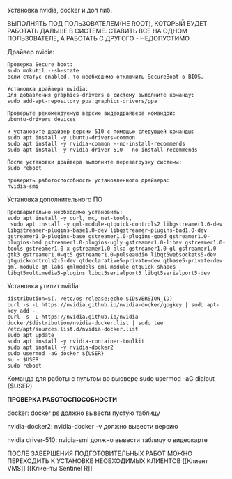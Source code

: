 Установка nvidia, docker и доп либ.

ВЫПОЛНЯТЬ ПОД ПОЛЬЗОВАТЕЛЕМ(НЕ ROOT), КОТОРЫЙ БУДЕТ РАБОТАТЬ ДАЛЬШЕ В СИСТЕМЕ. СТАВИТЬ ВСЕ НА ОДНОМ ПОЛЬЗОВАТЕЛЕ, А РАБОТАТЬ С ДРУГОГО - НЕДОПУСТИМО.

Драйвер nvidia:

	Проверка Secure boot:
	sudo mokutil --sb-state
	если статус enabled, то необходимо отключить SecureBoot в BIOS.

	Установка драйвера nvidia:
	Для добавления graphics-drivers в систему выполните команду:
	sudo add-apt-repository ppa:graphics-drivers/ppa

	Проверьте рекомендуемую версию видеодрайвера командой:
	ubuntu-drivers devices

	и установите драйвер версии 510 с помощью следующей команды:
	sudo apt install -y ubuntu-drivers-common
	sudo apt install -y nvidia-common --no-install-recommends
	sudo apt install -y nvidia-driver-510 --no-install-recommends

	После установки драйвера выполните перезагрузку системы:
	sudo reboot

	проверить работоспособность установленного драйвера:
	nvidia-smi


Установка дополнительного ПО

	Предварительно необходимо установить:
	sudo apt install -y curl, mc, net-tools,
	 sudo apt install -y qml-module-qtquick-controls2 libgstreamer1.0-dev libgstreamer-plugins-base1.0-dev libgstreamer-plugins-bad1.0-dev gstreamer1.0-plugins-base gstreamer1.0-plugins-good gstreamer1.0-plugins-bad gstreamer1.0-plugins-ugly gstreamer1.0-libav gstreamer1.0-tools gstreamer1.0-x gstreamer1.0-alsa gstreamer1.0-gl gstreamer1.0-gtk3 gstreamer1.0-qt5 gstreamer1.0-pulseaudio libqt5websockets5-dev qtquickcontrols2-5-dev qtdeclarative5-private-dev qtbase5-private-dev qml-module-qt-labs-qmlmodels qml-module-qtquick-shapes libqt5multimedia5-plugins libqt5serialport5 libqt5serialport5-dev



Установка утилит nvidia:

	distribution=$(. /etc/os-release;echo $ID$VERSION_ID)
	curl -s -L https://nvidia.github.io/nvidia-docker/gpgkey | sudo apt-key add -
	curl -s -L https://nvidia.github.io/nvidia-docker/$distribution/nvidia-docker.list | sudo tee /etc/apt/sources.list.d/nvidia-docker.list
	sudo apt update
	sudo apt install -y nvidia-container-toolkit
	sudo apt install -y nvidia-docker2
	sudo usermod -aG docker ${USER}
	su - $USER 
	sudo reboot

Команда для работы с пультом во вьювере
	sudo usermod -aG dialout {$USER}

****ПРОВЕРКА РАБОТОСПОСОБНОСТИ****

docker:
	docker ps
	должно вывести пустую таблицу

nvidia-docker2:
	nvidia-docker -v
	должно вывести версию

nvidia driver-510:
	nvidia-smi
	должно вывести таблицу о видеокарте


ПОСЛЕ ЗАВЕРШЕНИЯ ПОДГОТОВИТЕЛЬНЫХ РАБОТ МОЖНО ПЕРЕХОДИТЬ К УСТАНОВКЕ НЕОБХОДИМЫХ КЛИЕНТОВ
	[[Клиент VMS]]
    [[Клиенты Sentinel R]]